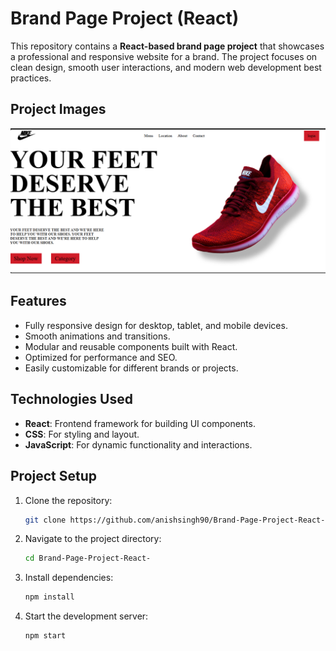 # **Brand Page Project (React)**

This repository contains a **React-based brand page project** that showcases a professional and responsive website for a brand. The project focuses on clean design, smooth user interactions, and modern web development best practices.

## **Project Images**
![img alt](https://github.com/anishsingh90/Brand-Page-Project-React-/blob/1539fbf8bc884d3d40415c2a29f0894ef2af1ad0/Project%20Image.png)

## **Features**
- Fully responsive design for desktop, tablet, and mobile devices.
- Smooth animations and transitions.
- Modular and reusable components built with React.
- Optimized for performance and SEO.
- Easily customizable for different brands or projects.

## **Technologies Used**
- **React**: Frontend framework for building UI components.
- **CSS**: For styling and layout.
- **JavaScript**: For dynamic functionality and interactions.

## **Project Setup**
1. Clone the repository:
   ```bash
   git clone https://github.com/anishsingh90/Brand-Page-Project-React-.git
   ```
2. Navigate to the project directory:
   ```bash
   cd Brand-Page-Project-React-
   ```
3. Install dependencies:
   ```bash
   npm install
   ```
4. Start the development server:
   ```bash
   npm start
   ```
